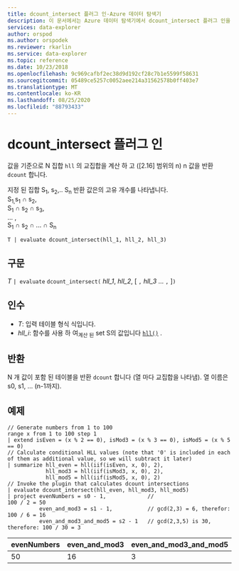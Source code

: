 ```yaml
---
title: dcount_intersect 플러그 인-Azure 데이터 탐색기
description: 이 문서에서는 Azure 데이터 탐색기에서 dcount_intersect 플러그 인을 설명 합니다.
services: data-explorer
author: orspod
ms.author: orspodek
ms.reviewer: rkarlin
ms.service: data-explorer
ms.topic: reference
ms.date: 10/23/2018
ms.openlocfilehash: 9c969cafbf2ec38d9d192cf28c7b1e5599f58631
ms.sourcegitcommit: 05489ce5257c0052aee214a31562578b0ff403e7
ms.translationtype: MT
ms.contentlocale: ko-KR
ms.lasthandoff: 08/25/2020
ms.locfileid: "88793433"
---
```

# <a name="dcount_intersect-plugin"></a>dcount_intersect 플러그 인

값을 기준으로 N 집합 `hll` 의 교집합을 계산 하 고 ([2.16] 범위의 n) n 값을 반환 `dcount` 합니다.

지정 된 집합 S<sub>1</sub>, s<sub>2</sub>,.. S<sub>n</sub> 반환 값은의 고유 개수를 나타냅니다.  
S<sub>1,</sub>s<sub>1</sub> ∩ s<sub>2</sub>,  
S<sub>1</sub> ∩ s<sub>2</sub> ∩ s<sub>3</sub>,  
... ,  
S<sub>1</sub> ∩ s<sub>2</sub> ∩ ... ∩ S<sub>n</sub>

```kusto
T | evaluate dcount_intersect(hll_1, hll_2, hll_3)
```

## <a name="syntax"></a>구문

*T* `| evaluate` `dcount_intersect(` *hll_1*, *hll_2*, [ `,` *hll_3* ... `,` ]`)`

## <a name="arguments"></a>인수

* *T*: 입력 테이블 형식 식입니다.
* *hll_i*: 함수를 사용 하 여<sub>계산 된</sub> set S의 값입니다 [`hll()`](./hll-aggfunction.md) .

## <a name="returns"></a>반환

N 개 값이 포함 된 테이블을 반환 `dcount` 합니다 (열 마다 교집합을 나타냄).
열 이름은 s0, s1, ... (n-1까지).

## <a name="examples"></a>예제

<!-- csl: https://help.kusto.windows.net/Samples -->
```kusto
// Generate numbers from 1 to 100
range x from 1 to 100 step 1
| extend isEven = (x % 2 == 0), isMod3 = (x % 3 == 0), isMod5 = (x % 5 == 0)
// Calculate conditional HLL values (note that '0' is included in each of them as additional value, so we will subtract it later)
| summarize hll_even = hll(iif(isEven, x, 0), 2),
            hll_mod3 = hll(iif(isMod3, x, 0), 2),
            hll_mod5 = hll(iif(isMod5, x, 0), 2) 
// Invoke the plugin that calculates dcount intersections         
| evaluate dcount_intersect(hll_even, hll_mod3, hll_mod5)
| project evenNumbers = s0 - 1,             //                             100 / 2 = 50
          even_and_mod3 = s1 - 1,           // gcd(2,3) = 6, therefor:     100 / 6 = 16
          even_and_mod3_and_mod5 = s2 - 1   // gcd(2,3,5) is 30, therefore: 100 / 30 = 3 
```

|evenNumbers|even_and_mod3|even_and_mod3_and_mod5|
|---|---|---|
|50|16|3|